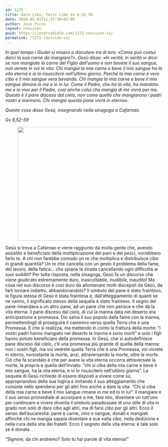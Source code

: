 ```yaml
---
id: 1175
title: Dare cibo, farsi cibo Gv 6,52-59
date: 2020-05-01T11:37:50+02:00
author: Jose Picco
layout: revision
guid: https://incercadidio.com/1172-revision-v1/
permalink: /1172-revision-v1/
---
```

_In quel tempo i Giudei si misero a discutere tra di loro: «Come può costui darci la sua carne da mangiare?». Gesù disse: «In verità, in verità vi dico: se non mangiate la carne del Figlio dell&#8217;uomo e non bevete il suo sangue, non avrete in voi la vita. Chi mangia la mia carne e beve il mio sangue ha la vita eterna e io lo risusciterò nell&#8217;ultimo giorno. Perché la mia carne è vero cibo e il mio sangue vera bevanda. Chi mangia la mia carne e beve il mio sangue dimora in me e io in lui. Come il Padre, che ha la vita, ha mandato me e io vivo per il Padre, così anche colui che mangia di me vivrà per me. Questo è il pane disceso dal cielo, non come quello che mangiarono i padri vostri e morirono. Chi mangia questo pane vivrà in eterno»._

_Queste cose disse Gesù, insegnando nella sinagoga a Cafarnao._

<p class="has-text-align-right">
  <em>Gv 6,52-59</em>
</p><figure class="wp-block-image size-large is-resized">

<img src="https://incercadidio.com/wp-content/uploads/2020/05/101.jpg" alt="" class="wp-image-1173" width="654" height="362" srcset="https://incercadidio.com/wp-content/uploads/2020/05/101.jpg 401w, https://incercadidio.com/wp-content/uploads/2020/05/101-300x166.jpg 300w" sizes="(max-width: 654px) 100vw, 654px" /> </figure> 

Gesù si trova a Cafarnao e viene raggiunto da molta gente che, avendo assistito e beneficiato della moltiplicazione dei pani e dei pesci, vorrebbero farlo re. A chi non farebbe comodo un re che moltiplica e distribuisce cibo in grandi quantità? Un re che cancella con un gesto il problema della fame, del lavoro, della fatica… che spiana la strada cancellando ogni difficoltà ai suoi sudditi? Per tutta risposta, nella sinagoga, Gesù fa un discorso che viene giudicato estremamente duro, inascoltabile, inudibile, inaudito! Ma cosa nel suo discorso è così duro da allontanare molti discepoli da Gesù, da farli tornare indietro, abbandonandolo? Il simbolo del pane è stato frainteso, la figura stessa di Gesù è stata fraintesa e, dall’atteggiamento di quanti se ne vanno, il significato stesso della sequela è stato frainteso. Il segno del pane rimandava a un altro pane, ad un pane che non perisce e che dà la vita eterna: il pane disceso dal cielo, di cui la manna data nel deserto era anticipazione e promessa. Dio salva il suo popolo dalla fame con la manna, permettendogli di proseguire il cammino verso quella Terra che è una Promessa. E che si realizza, ma mettendo in conto la frattura della morte: “i vostri padri hanno mangiato nel deserto la manna e sono morti” e solo i figli hanno potuto beneficiare della promessa. In Gesù, che si autodefinisce pane disceso dal cielo, c’è una promessa più grande di quella della manna: non i vostri figli, ma voi vedrete quella Terra che è una Promessa, voi vivrete in eterno, nonostante la morte, anzi, attraversando la morte, oltre la morte. Ciò che fa scandalo è che per avere la vita eterna occorra attraversale la morte, la propria e quella dell’Inviato: “chi si ciba della mia carne e beve il mio sangue, ha la vita eterna, e io lo risusciterò nell’ultimo giorno”. La sequela di Gesù richiede di essere disposti a vivere come lui, appropriandosi della sua logica e imitando il suo atteggiamento che consiste nello spendersi per gli altri fino anche a dare la vita. “Chi si ciba della mia carne e beve il mio sangue rimane in me ed io in lui”: il mangiare e il suo senso primordiale di accorpare a me, fare mio, diventare un tutt’uno per continuare a vivere diventa il simbolo paradossale di uno stile di vita in grado non solo di dare cibo agli altri, ma di farsi cibo per gli altri. Ecco il senso dell’eucarestia: pane e carne, vino e sangue, donati e mangiati affinché chi ne mangia sappia diventare a sua volta cibo, nella dedizione e nella cura della vita dei fratelli. Ecco il segreto della vita eterna: è tale solo se è donata.

“Signore, da chi andremo? Solo tu hai parole di vita eterna!”